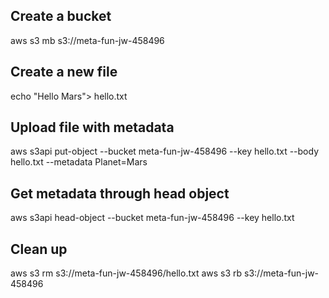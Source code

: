 ## Create a bucket

aws s3 mb s3://meta-fun-jw-458496

## Create a new file

echo  "Hello Mars"> hello.txt

## Upload file with metadata

aws s3api put-object --bucket meta-fun-jw-458496 --key hello.txt --body hello.txt --metadata Planet=Mars

## Get metadata through head object

aws s3api head-object --bucket meta-fun-jw-458496 --key hello.txt

## Clean up

aws s3 rm s3://meta-fun-jw-458496/hello.txt
aws s3 rb s3://meta-fun-jw-458496